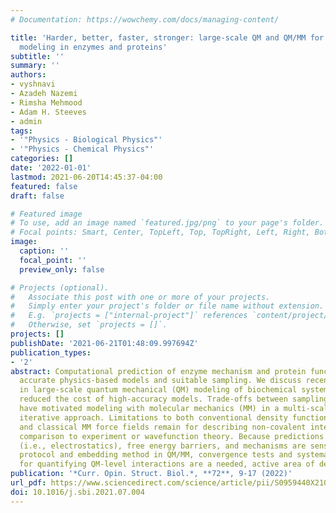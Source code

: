 ```yaml
---
# Documentation: https://wowchemy.com/docs/managing-content/

title: 'Harder, better, faster, stronger: large-scale QM and QM/MM for predictive
  modeling in enzymes and proteins'
subtitle: ''
summary: ''
authors:
- vyshnavi
- Azadeh Nazemi
- Rimsha Mehmood
- Adam H. Steeves
- admin
tags:
- '"Physics - Biological Physics"'
- '"Physics - Chemical Physics"'
categories: []
date: '2022-01-01'
lastmod: 2021-06-20T14:45:37-04:00
featured: false
draft: false

# Featured image
# To use, add an image named `featured.jpg/png` to your page's folder.
# Focal points: Smart, Center, TopLeft, Top, TopRight, Left, Right, BottomLeft, Bottom, BottomRight.
image:
  caption: ''
  focal_point: ''
  preview_only: false

# Projects (optional).
#   Associate this post with one or more of your projects.
#   Simply enter your project's folder or file name without extension.
#   E.g. `projects = ["internal-project"]` references `content/project/deep-learning/index.md`.
#   Otherwise, set `projects = []`.
projects: []
publishDate: '2021-06-21T01:48:09.997694Z'
publication_types:
- '2'
abstract: Computational prediction of enzyme mechanism and protein function requires
  accurate physics-based models and suitable sampling. We discuss recent advances
  in large-scale quantum mechanical (QM) modeling of biochemical systems that have
  reduced the cost of high-accuracy models. Trade-offs between sampling and accuracy
  have motivated modeling with molecular mechanics (MM) in a multi-scale QM/MM or
  iterative approach. Limitations to both conventional density functional theory (DFT)
  and classical MM force fields remain for describing non-covalent interactions in
  comparison to experiment or wavefunction theory. Because predictions of enzyme action
  (i.e., electrostatics), free energy barriers, and mechanisms are sensitive to the
  protocol and embedding method in QM/MM, convergence tests and systematic methods
  for quantifying QM-level interactions are a needed, active area of development.
publication: '*Curr. Opin. Struct. Biol.*, **72**, 9-17 (2022)'
url_pdf: https://www.sciencedirect.com/science/article/pii/S0959440X21001068
doi: 10.1016/j.sbi.2021.07.004
---
```

